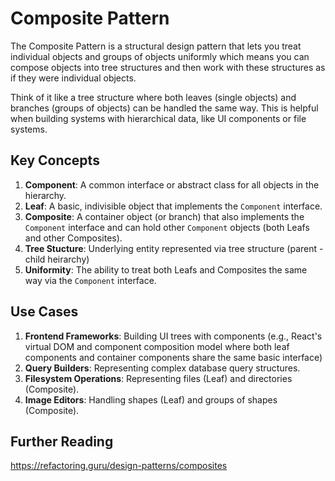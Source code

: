 # Composite Pattern

The Composite Pattern is a structural design pattern that lets you treat individual objects and groups of objects uniformly which means you can compose objects into tree structures and then work with these structures as if they were individual objects.

Think of it like a tree structure where both leaves (single objects) and branches (groups of objects) can be handled the same way. This is helpful when building systems with hierarchical data, like UI components or file systems.

## Key Concepts

1. **Component**: A common interface or abstract class for all objects in the hierarchy.
2. **Leaf**: A basic, indivisible object that implements the `Component` interface.
3. **Composite**: A container object (or branch) that also implements the `Component` interface and can hold other `Component` objects (both Leafs and other Composites).
4. **Tree Stucture**: Underlying entity represented via tree structure (parent - child heirarchy)
5. **Uniformity**: The ability to treat both Leafs and Composites the same way via the `Component` interface.

## Use Cases

1. **Frontend Frameworks**: Building UI trees with components (e.g., React's virtual DOM and component composition model where both leaf components and container components share the same basic interface)
2. **Query Builders**: Representing complex database query structures.
3. **Filesystem Operations**: Representing files (Leaf) and directories (Composite).
4. **Image Editors**: Handling shapes (Leaf) and groups of shapes (Composite).

## Further Reading

https://refactoring.guru/design-patterns/composites
